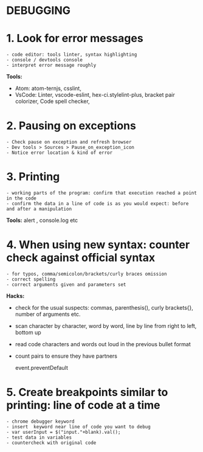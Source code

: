 # DEBUGGING

# 1. Look for error messages 
    - code editor: tools linter, syntax highlighting 
    - console / devtools console 
    - interpret error message roughly

**Tools:**
- Atom: atom-ternjs, csslint,
- VsCode: Linter, vscode-eslint, hex-ci.stylelint-plus, bracket pair colorizer, Code spell checker, 

# 2. Pausing on exceptions 
    - Check pause on exception and refresh browser
    - Dev tools > Sources > Pause_on_exception_icon
    - Notice error location & kind of error    

# 3. Printing  
    - working parts of the program: confirm that execution reached a point in the code
    - confirm the data in a line of code is as you would expect: before and after a manipulation
    
**Tools:** alert , console.log etc

# 4. When using new syntax: counter check against official syntax 
    - for typos, comma/semicolon/brackets/curly braces omission
    - correct spelling
    - correct arguments given and parameters set

**Hacks:** 
- check for the usual suspects: commas, parenthesis(), curly brackets{}, number of arguments etc.
- scan character by character, word by word, line by line from right to left, bottom up
- read code characters and words out loud in the previous bullet format
- count pairs to ensure they have partners 

    event.preventDefault

# 5. Create breakpoints similar to printing: line of code at a time 
    - chrome debugger keyword
    - insert  keyword near line of code you want to debug
    - var userInput = $("input."+blank).val();
    - test data in variables 
    - countercheck with original code